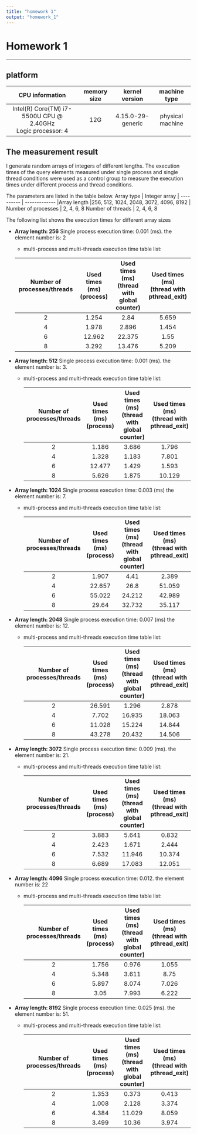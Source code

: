 ```yaml
---
title: "homework 1"
output: "homework_1"
---
```

# Homework 1
---
## platform

| CPU information | memory size | kernel version | machine type |
| :-----: | :----: | :----: | :----: |
| Intel(R) Core(TM) i7-5500U CPU @ 2.40GHz<br>Logic processor: 4   | 12G | 4.15.0-29-generic |physical machine |

## The measurement result

I generate random arrays of integers of different lengths. The execution times of the query elements measured under single process and single thread conditions were used as a control group to measure the execution times under different process and thread conditions.


The parameters are listed in the table below.
Array type        | Integer array |
----------        | -------------
|Array length     |256, 512, 1024, 2048, 3072, 4096, 8192  |
Number of processes | 2, 4, 6, 8
Number of threads |   2, 4, 6, 8


The following list shows the execution times for different array sizes

* **Array length: 256** 
   Single process execution time: 0.001 (ms). the element number is: 2
    - multi-process and multi-threads execution time table list:

    Number of processes/threads | Used times (ms)<br> (process) | Used times (ms)<br> (thread with global counter) | Used times (ms)<br> (thread with pthread_exit) | 
    :---:|:---:| :---: | :---: |
    2  | 1.254 |2.84 |  5.659
    4  | 1.978 |2.896 | 1.454
    6  | 12.962 |22.375 | 1.55 
    8  | 3.292 |13.476 | 5.209

* **Array length: 512**
   Single process execution time: 0.001 (ms). the element number is: 3.
  - multi-process and multi-threads execution time table list:

    Number of processes/threads | Used times (ms)<br> (process) | Used times (ms)<br> (thread with global counter) | Used times (ms)<br> (thread with pthread_exit) | 
    :---:|:---:| :---: | :---: |
    2  | 1.186 | 3.686 | 1.796
    4  | 1.328 | 1.183 | 7.801
    6  | 12.477 | 1.429 | 1.593
    8  | 5.626 | 1.875 | 10.129


* **Array length: 1024**
    Single process execution time: 0.003 (ms) the element number is: 7.
  - multi-process and multi-threads execution time table list:

    Number of processes/threads | Used times (ms)<br> (process) | Used times (ms)<br> (thread with global counter) | Used times (ms)<br> (thread with pthread_exit) | 
    :---:|:---:| :---: | :---: |
    2  | 1.907 | 4.41 | 2.389
    4  | 22.657 | 26.8 | 51.059
    6  | 55.022 | 24.212 | 42.989 
    8  | 29.64 | 32.732 | 35.117

* **Array length: 2048**
  Single process execution time: 0.007 (ms) the element number is: 12.
  - multi-process and multi-threads execution time table list:

    Number of processes/threads | Used times (ms)<br> (process) | Used times (ms)<br> (thread with global counter) | Used times (ms)<br> (thread with pthread_exit) |
    :---:|:---:| :---: | :---: |
    2  | 26.591 | 1.296 | 2.878
    4  | 7.702 | 16.935 | 18.063
    6  | 11.028 | 15.224 | 14.844
    8  | 43.278 | 20.432 | 14.506

* **Array length: 3072**
  Single process execution time: 0.009 (ms). the element number is: 21.
  - multi-process and multi-threads execution time table list:

    Number of processes/threads | Used times (ms)<br> (process) | Used times (ms)<br> (thread with global counter) | Used times (ms)<br> (thread with pthread_exit) | 
    :---:|:---:| :---: | :---: |
    2  |  3.883 | 5.641 | 0.832
    4  | 2.423 | 1.671 | 2.444
    6  | 7.532 | 11.946 | 10.374 
    8  |  6.689 | 17.083 | 12.051
* **Array length: 4096**
  Single process execution time: 0.012. the element number is: 22
  - multi-process and multi-threads execution time table list:

    Number of processes/threads | Used times (ms)<br> (process) | Used times (ms)<br> (thread with global counter) | Used times (ms)<br> (thread with pthread_exit) |
    :---:|:---:| :---: | :---: |
    2  | 1.756 | 0.976 | 1.055
    4  | 5.348 | 3.611 | 8.75
    6  | 5.897 | 8.074 | 7.026
    8  | 3.05 | 7.993 | 6.222

* **Array length: 8192**
  Single process execution time: 0.025 (ms). the element number is: 51.
  - multi-process and multi-threads execution time table list:

    Number of processes/threads | Used times (ms)<br> (process) | Used times (ms)<br> (thread with global counter) | Used times (ms)<br> (thread with pthread_exit) |
    :---:|:---:| :---: | :---: |
    2  | 1.353 | 0.373 |  0.413
    4  | 1.008 | 2.128 | 3.374
    6  | 4.384 | 11.029 | 8.059 
    8  | 3.499 | 10.36 | 3.974 